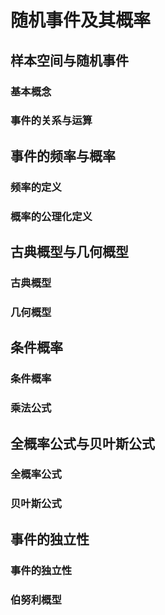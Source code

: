 # 随机事件及其概率 

## 样本空间与随机事件 

### 基本概念 

### 事件的关系与运算

## 事件的频率与概率

### 频率的定义

### 概率的公理化定义

## 古典概型与几何概型

### 古典概型

### 几何概型

## 条件概率

### 条件概率

### 乘法公式

## 全概率公式与贝叶斯公式

### 全概率公式

### 贝叶斯公式

## 事件的独立性

### 事件的独立性

### 伯努利概型
